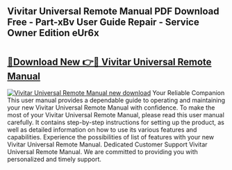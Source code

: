 ## Vivitar Universal Remote Manual PDF Download Free - Part-xBv User Guide Repair - Service Owner Edition eUr6x

# <h2><a href="http://bc35011.oget.top/?id=Vivitar+Universal+Remote+Manual">🔗Download New 👉🔴 Vivitar Universal Remote Manual</a></h2>

[![Vivitar Universal Remote Manual new download](https://i.imgur.com/5g1atiW.png)](http://bc35011.oget.top/?id=Vivitar+Universal+Remote+Manual)
Your Reliable Companion This user manual provides a dependable guide to operating and maintaining your new Vivitar Universal Remote Manual with confidence. To make the most of your Vivitar Universal Remote Manual, please read this user manual carefully. It contains step-by-step instructions for setting up the product, as well as detailed information on how to use its various features and capabilities. Experience the possibilities of list of features with your new Vivitar Universal Remote Manual. Dedicated Customer Support Vivitar Universal Remote Manual. We are committed to providing you with personalized and timely support.
